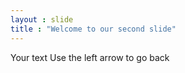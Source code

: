 ```yaml
---
layout : slide
title : "Welcome to our second slide"
---
```

Your text
Use the left arrow to go back
